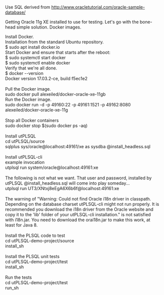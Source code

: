 Use SQL derived from http://www.oracletutorial.com/oracle-sample-database/

Getting Oracle 11g XE installed to use for testing.  Let's go with the bone-head simple solution.  Docker images.

Install Docker.<br/>
Installation from the standard Ubuntu repository.<br/>
$ sudo apt install docker.io<br/>
Start Docker and ensure that starts after the reboot:<br/>
$ sudo systemctl start docker<br/>
$ sudo systemctl enable docker<br/>
Verify that we're all done.<br/>
$ docker --version<br/>
Docker version 17.03.2-ce, build f5ec1e2<br/>
<br/>
Pull the Docker image.<br/>
sudo docker pull alexeiled/docker-oracle-xe-11gb
<br/>
Run the Docker image.<br/>
sudo docker run -d -p 49160:22 -p 49161:1521 -p 49162:8080 alexeiled/docker-oracle-xe-11g<br/>
<br/>
Stop all Docker containers<br/>
sudo docker stop $(sudo docker ps -aq)<br/>
<br/>
Install utPLSQL<br/>
cd utPLSQL/source<br/>
sqlplus sys/oracle@localhost:49161/xe as sysdba @install_headless.sql<br/>
<br/>
Install utPLSQL-cli<br/>
example invocation<br/>
utplsql run system/oracle@localhost:49161:xe<br/>
<br/>
The following is not what we want.  That user and password, installed by utPLSQL @install_headless.sql will come into play someday...<br/>
utplsql run UT3/XNtxj8eEgA6X6b6f@localhost:49161:xe<br/>
<br/>
The warning of "Warning: Could not find Oracle i18n driver in classpath. Depending on the database charset utPLSQL-cli might not run properly. It is recommended you download the i18n driver from the Oracle website and copy it to the 'lib' folder of your utPLSQL-cli installation." is not satisfied with i18n.jar.  You need to download the orai18n.jar to make this work, at least for Java 8. <br/>
<br/>
Install the PLSQL code to test<br/>
cd utPLSQL-demo-project/source<br/>
install_sh<br/>
<br/>
Install the PLSQL unit tests<br/>
cd utPLSQL-demo-project/test<br/>
install_sh<br/>
<br/>
Run the tests<br/>
cd utPLSQL-demo-project/test<br/>
run_sh<br/>